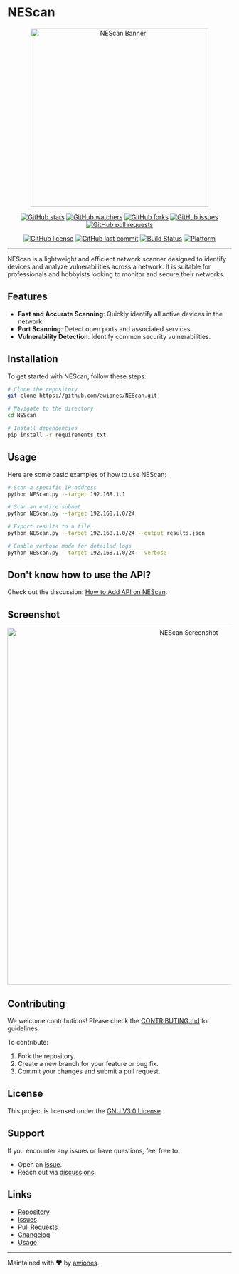 # NEScan

<div align="center">
  <img src="https://github.com/awiones/NEScan/blob/main/assets/img/logo1.jpg" alt="NEScan Banner" width="400px">
</div>

<div align="center">
  
  [![GitHub stars](https://img.shields.io/github/stars/awiones/NEScan?style=social)](https://github.com/awiones/NEScan/stargazers)
  [![GitHub watchers](https://img.shields.io/github/watchers/awiones/NEScan?style=social)](https://github.com/awiones/NEScan/watchers)
  [![GitHub forks](https://img.shields.io/github/forks/awiones/NEScan?style=social)](https://github.com/awiones/NEScan/network/members)
  [![GitHub issues](https://img.shields.io/github/issues/awiones/NEScan)](https://github.com/awiones/NEScan/issues)
  [![GitHub pull requests](https://img.shields.io/github/issues-pr/awiones/NEScan)](https://github.com/awiones/NEScan/pulls)
  
</div>

<div align="center">
  
  [![GitHub license](https://img.shields.io/github/license/awiones/NEScan)](https://github.com/awiones/NEScan/blob/main/LICENSE)
  [![GitHub last commit](https://img.shields.io/github/last-commit/awiones/NEScan)](https://github.com/awiones/NEScan/commits/main)
  [![Build Status](https://img.shields.io/badge/build-passing-brightgreen)](https://github.com/awiones/NEScan/actions)
  [![Platform](https://img.shields.io/badge/platform-linux%20%7C%20windows-blue)](#)
  
</div>

---

NEScan is a lightweight and efficient network scanner designed to identify devices and analyze vulnerabilities across a network. It is suitable for professionals and hobbyists looking to monitor and secure their networks.

## Features
- **Fast and Accurate Scanning**: Quickly identify all active devices in the network.
- **Port Scanning**: Detect open ports and associated services.
- **Vulnerability Detection**: Identify common security vulnerabilities.

## Installation
To get started with NEScan, follow these steps:

```bash
# Clone the repository
git clone https://github.com/awiones/NEScan.git

# Navigate to the directory
cd NEScan

# Install dependencies
pip install -r requirements.txt
```

## Usage
Here are some basic examples of how to use NEScan:

```bash
# Scan a specific IP address
python NEScan.py --target 192.168.1.1

# Scan an entire subnet
python NEScan.py --target 192.168.1.0/24

# Export results to a file
python NEScan.py --target 192.168.1.0/24 --output results.json

# Enable verbose mode for detailed logs
python NEScan.py --target 192.168.1.0/24 --verbose
```

## Don't know how to use the API?
Check out the discussion: [How to Add API on NEScan](https://github.com/awiones/NEScan/discussions/2).

## Screenshot
<div align="center">
  <img src="https://github.com/awiones/NEScan/blob/main/assets/img/screenshoot.PNG" alt="NEScan Screenshot" width="800px">
</div>

## Contributing
We welcome contributions! Please check the [CONTRIBUTING.md](https://github.com/awiones/NEScan/blob/main/CONTRIBUTING.md) for guidelines.

To contribute:
1. Fork the repository.
2. Create a new branch for your feature or bug fix.
3. Commit your changes and submit a pull request.

## License
This project is licensed under the [GNU V3.0 License](https://github.com/awiones/NEScan/blob/main/LICENSE).

## Support
If you encounter any issues or have questions, feel free to:
- Open an [issue](https://github.com/awiones/NEScan/issues).
- Reach out via [discussions](https://github.com/awiones/NEScan/discussions).

## Links
- [Repository](https://github.com/awiones/NEScan)
- [Issues](https://github.com/awiones/NEScan/issues)
- [Pull Requests](https://github.com/awiones/NEScan/pulls)
- [Changelog](https://github.com/awiones/NEScan/blob/main/NEScan%20Changelog%20Series.md)
- [Usage](https://github.com/awiones/NEScan/blob/main/usage.md)

---

Maintained with ❤️ by [awiones](https://github.com/awiones).
